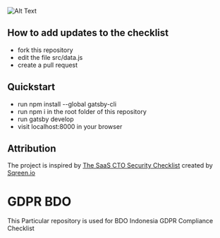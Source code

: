 ![Alt Text](https://image.ibb.co/hg7hfp/GifSmall.gif)


## How to add updates to the checklist

- fork this repository
- edit the file src/data.js
- create a pull request


## Quickstart

- run npm install --global gatsby-cli
- run npm i in the root folder of this repository
- run gatsby develop
- visit localhost:8000 in your browser

## Attribution

The project is inspired by [The SaaS CTO Security Checklist](https://cto-security-checklist.sqreen.io/) 
created by [Sqreen.io](https://www.sqreen.io/)

# GDPR BDO
This Particular repository is used for BDO Indonesia GDPR Compliance Checklist


